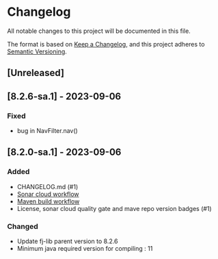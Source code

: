 # Changelog

All notable changes to this project will be documented in this file.

The format is based on [Keep a Changelog](https://keepachangelog.com/en/1.1.0/),
and this project adheres to [Semantic Versioning](https://semver.org/spec/v2.0.0.html).

## [Unreleased]

## [8.2.6-sa.1] - 2023-09-06

### Fixed

- bug in NavFilter.nav()

## [8.2.0-sa.1] - 2023-09-06

### Added

- CHANGELOG.md (#1)
- [Sonar cloud workflow](.github/workflows/sonarcloud-maven.yml)
- [Maven build workflow](.github/workflows/build_maven_package.yml)
- License, sonar cloud quality gate and mave repo version badges (#1)

### Changed

- Update fj-lib parent version to 8.2.6
- Minimum java required version for compiling : 11

